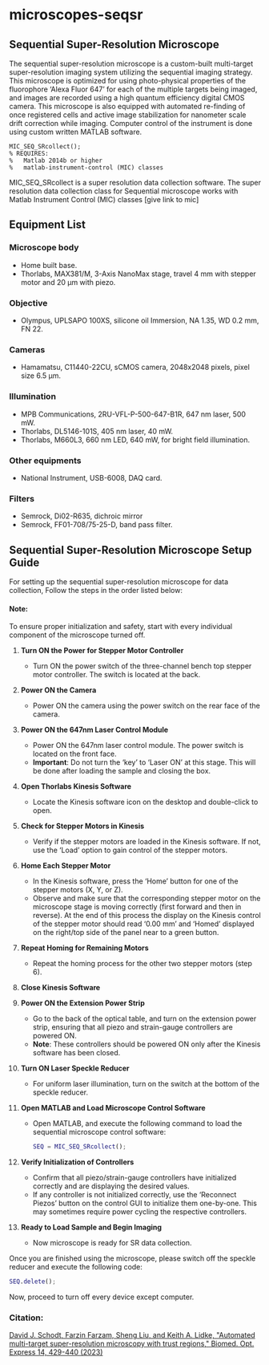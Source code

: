 # microscopes-seqsr
## Sequential Super-Resolution Microscope
The sequential super-resolution microscope is a custom-built multi-target super-resolution imaging system utilizing the sequential imaging strategy. This microscope is optimized for using photo-physical properties of the fluorophore ‘Alexa Fluor 647’ for each of the multiple targets being imaged, and images are recorded using a high quantum efficiency digital CMOS camera. This microscope is also equipped with automated re-finding of once registered cells and active image stabilization for nanometer scale drift correction while imaging. Computer control of the instrument is done using custom written MATLAB software. 
```
MIC_SEQ_SRcollect();
% REQUIRES:
%   Matlab 2014b or higher
%   matlab-instrument-control (MIC) classes
```
MIC_SEQ_SRcollect is a super resolution data collection software. The super resolution data collection class for Sequential microscope works with Matlab Instrument Control (MIC) classes [give link to mic]

## Equipment List
### Microscope body
- Home built base.
- Thorlabs, MAX381/M, 3-Axis NanoMax stage, travel 4 mm with stepper motor and 20 $\mathrm{\mu m}$ with piezo.
### Objective
- Olympus, UPLSAPO 100XS, silicone oil Immersion, NA 1.35, WD 0.2 mm, FN 22.
### Cameras
- Hamamatsu, C11440-22CU, sCMOS camera, 2048x2048 pixels, pixel size 6.5 $\mathrm{\mu m}$.
### Illumination
- MPB Communications, 2RU-VFL-P-500-647-B1R, 647 nm laser, 500 mW.
- Thorlabs, DL5146-101S, 405 nm laser, 40 mW.
- Thorlabs, M660L3, 660 nm LED, 640 mW, for bright field illumination.
### Other equipments
- National Instrument, USB-6008, DAQ card.
### Filters
- Semrock, Di02-R635, dichroic mirror
- Semrock, FF01-708/75-25-D, band pass filter.

## Sequential Super-Resolution Microscope Setup Guide
For setting up the sequential super-resolution microscope for data collection, Follow the steps in the order listed below:

#### Note: 
To ensure proper initialization and safety, start with every individual component of the microscope turned off.

1. **Turn ON the Power for Stepper Motor Controller**
   - Turn ON the power switch of the three-channel bench top stepper motor controller. The switch is located at the back.

2. **Power ON the Camera**
   - Power ON the camera using the power switch on the rear face of the camera.

3. **Power ON the 647nm Laser Control Module**
   - Power ON the 647nm laser control module. The power switch is located on the front face. 
   - **Important**: Do not turn the ‘key’ to ‘Laser ON’ at this stage. This will be done after loading the sample and closing the box.

4. **Open Thorlabs Kinesis Software**
   - Locate the Kinesis software icon on the desktop and double-click to open.

5. **Check for Stepper Motors in Kinesis**
   - Verify if the stepper motors are loaded in the Kinesis software. If not, use the ‘Load’ option to gain control of the stepper motors.

6. **Home Each Stepper Motor**
   - In the Kinesis software, press the ‘Home’ button for one of the stepper motors (X, Y, or Z).
   - Observe and make sure that the corresponding stepper motor on the microscope stage is moving correctly (first forward and then in reverse). At the end of this process the display on the Kinesis control of the stepper motor should read ‘0.00 mm’ and ‘Homed’ displayed on the right/top side of the panel near to a green button.

7. **Repeat Homing for Remaining Motors**
   - Repeat the homing process for the other two stepper motors (step 6).

8. **Close Kinesis Software**

9. **Power ON the Extension Power Strip**
   - Go to the back of the optical table, and turn on the extension power strip, ensuring that all piezo and strain-gauge controllers are powered ON.
   - **Note**: These controllers should be powered ON only after the Kinesis software has been closed.

10. **Turn ON Laser Speckle Reducer**
    - For uniform laser illumination, turn on the switch at the bottom of the speckle reducer.

11. **Open MATLAB and Load Microscope Control Software**
    - Open MATLAB, and execute the following command to load the sequential microscope control software:
      ```matlab
      SEQ = MIC_SEQ_SRcollect();
      ```

12. **Verify Initialization of Controllers**
    - Confirm that all piezo/strain-gauge controllers have initialized correctly and are displaying the desired values.
    - If any controller is not initialized correctly, use the ‘Reconnect Piezos’ button on the control GUI to initialize them one-by-one. This may sometimes require power cycling the respective controllers.

13. **Ready to Load Sample and Begin Imaging**
    - Now microscope is ready for SR data collection. 

  Once you are finished using the microscope, please switch off the speckle reducer and execute the following code:  
  ```matlab
  SEQ.delete();
  ```
  Now, proceed to turn off every device except computer.

### Citation: 
[David J. Schodt, Farzin Farzam, Sheng Liu, and Keith A. Lidke, "Automated multi-target super-resolution microscopy with trust regions," Biomed. Opt. Express 14, 429-440 (2023)](https://doi.org/10.1364/BOE.477501)